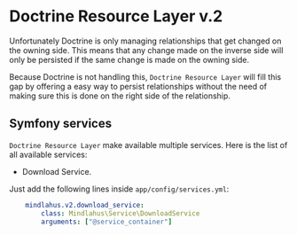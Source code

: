 # Doctrine Resource Layer v.2

Unfortunately Doctrine is only managing relationships that get changed on the owning side. This means that any change
 made on the inverse side will only be persisted if the same change is made on the owning side.

Because Doctrine is not handling this, `Doctrine Resource Layer` will fill this gap by offering a easy way to persist
 relationships without the need of making sure this is done on the right side of the relationship.

## Symfony services

`Doctrine Resource Layer` make available multiple services. Here is the list of all available services:

- Download Service.

Just add the following
 lines inside `app/config/services.yml`:
 
```yaml
    mindlahus.v2.download_service:
        class: Mindlahus\Service\DownloadService
        arguments: ["@service_container"]
```